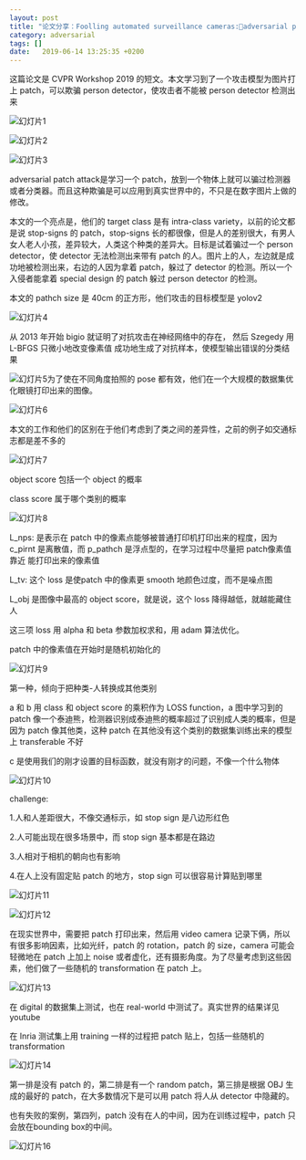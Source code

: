 ```yaml
---
layout: post
title: "论文分享：Foolling automated surveillance cameras:adversarial patches to attack person detection"
category: adversarial
tags: []
date:   2019-06-14 13:25:35 +0200
---
```


这篇论文是 CVPR Workshop 2019 的短文。本文学习到了一个攻击模型为图片打上 patch，可以欺骗 person detector，使攻击者不能被 person detector 检测出来



![幻灯片1](https://strongman1995.github.io/assets/images/2019-06-14-papershare/幻灯片1.png)

![幻灯片2](https://strongman1995.github.io/assets/images/2019-06-14-papershare/幻灯片2.png)

![幻灯片3](https://strongman1995.github.io/assets/images/2019-06-14-papershare/幻灯片3.png)

adversarial patch attack是学习一个 patch，放到一个物体上就可以骗过检测器或者分类器。而且这种欺骗是可以应用到真实世界中的，不只是在数字图片上做的修改。

本文的一个亮点是，他们的 target class 是有 intra-class variety，以前的论文都是说 stop-signs 的 patch，stop-signs 长的都很像，但是人的差别很大，有男人女人老人小孩，差异较大，人类这个种类的差异大。目标是试着骗过一个 person detector，使 detector 无法检测出来带有 patch 的人。图片上的人，左边就是成功地被检测出来，右边的人因为拿着 patch，躲过了 detector 的检测。所以一个入侵者能拿着 special design 的 patch 躲过 person detector 的检测。

本文的 pathch size 是 40cm 的正方形，他们攻击的目标模型是 yolov2

![幻灯片4](https://strongman1995.github.io/assets/images/2019-06-14-papershare/幻灯片4.png)

从 2013 年开始 bigio 就证明了对抗攻击在神经网络中的存在， 然后 Szegedy 用 L-BFGS 只微小地改变像素值 成功地生成了对抗样本，使模型输出错误的分类结果

![幻灯片5](https://strongman1995.github.io/assets/images/2019-06-14-papershare/幻灯片5.png)为了使在不同角度拍照的 pose 都有效，他们在一个大规模的数据集优化眼镜打印出来的图像。

![幻灯片6](https://strongman1995.github.io/assets/images/2019-06-14-papershare/幻灯片6.png)

本文的工作和他们的区别在于他们考虑到了类之间的差异性，之前的例子如交通标志都是差不多的

![幻灯片7](https://strongman1995.github.io/assets/images/2019-06-14-papershare/幻灯片7.png)

object score 包括一个 object 的概率

class score 属于哪个类别的概率

![幻灯片8](https://strongman1995.github.io/assets/images/2019-06-14-papershare/幻灯片8.png)

L_nps: 是表示在 patch 中的像素点能够被普通打印机打印出来的程度，因为 c_pirnt 是离散值，而 p_pathch 是浮点型的，在学习过程中尽量把 patch像素值靠近 能打印出来的像素值

 L_tv: 这个 loss 是使patch 中的像素更 smooth 地颜色过度，而不是噪点图

 L_obj 是图像中最高的 object score，就是说，这个 loss 降得越低，就越能藏住人

这三项 loss 用 alpha 和 beta 参数加权求和，用 adam 算法优化。

patch 中的像素值在开始时是随机初始化的

![幻灯片9](https://strongman1995.github.io/assets/images/2019-06-14-papershare/幻灯片9.png)

第一种，倾向于把种类-人转换成其他类别

a 和 b 用 class 和 object score 的乘积作为 LOSS function，a 图中学习到的 patch 像一个泰迪熊，检测器识别成泰迪熊的概率超过了识别成人类的概率，但是因为 patch 像其他类，这种 patch 在其他没有这个类别的数据集训练出来的模型上 transferable 不好

c 是使用我们的刚才设置的目标函数，就没有刚才的问题，不像一个什么物体

![幻灯片10](https://strongman1995.github.io/assets/images/2019-06-14-papershare/幻灯片10.png)

challenge:

1.人和人差距很大，不像交通标示，如 stop sign 是八边形红色

2.人可能出现在很多场景中，而 stop sign 基本都是在路边

3.人相对于相机的朝向也有影响

4.在人上没有固定贴 patch 的地方，stop sign 可以很容易计算贴到哪里

![幻灯片11](https://strongman1995.github.io/assets/images/2019-06-14-papershare/幻灯片11.png)

![幻灯片12](https://strongman1995.github.io/assets/images/2019-06-14-papershare/幻灯片12.png)

在现实世界中，需要把 patch 打印出来，然后用 video camera 记录下俩，所以有很多影响因素，比如光纤，patch 的 rotation，patch 的 size，camera 可能会轻微地在 patch 上加上 noise 或者虚化，还有摄影角度。为了尽量考虑到这些因素，他们做了一些随机的 transformation 在 patch 上。

![幻灯片13](https://strongman1995.github.io/assets/images/2019-06-14-papershare/幻灯片13.png)

在 digital 的数据集上测试，也在 real-world 中测试了。真实世界的结果详见 youtube

在 Inria 测试集上用 training 一样的过程把 patch 贴上，包括一些随机的 transformation

![幻灯片14](https://strongman1995.github.io/assets/images/2019-06-14-papershare/幻灯片14.png)

第一排是没有 patch 的，第二排是有一个 random patch，第三排是根据 OBJ 生成的最好的 patch，在大多数情况下是可以用 patch 将人从 detector 中隐藏的。

也有失败的案例，第四列，patch 没有在人的中间，因为在训练过程中，patch 只会放在bounding box的中间。

![幻灯片16](https://strongman1995.github.io/assets/images/2019-06-14-papershare/幻灯片16.png)
